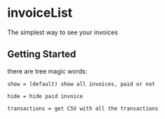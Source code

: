 # invoiceList

The simplest way to see your invoices

## Getting Started

there are tree magic words:
```
show = (default) show all invoices, paid or not
```
```
hide = hide paid invoice
```
```
transactions = get CSV with all the transactions
```